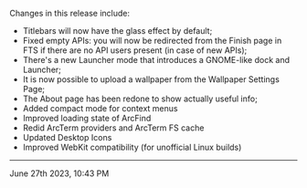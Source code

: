 Changes in this release include:

- Titlebars will now have the glass effect by default;
- Fixed empty APIs: you will now be redirected from the Finish page in FTS if there are no API users present (in case of new APIs);
- There's a new Launcher mode that introduces a GNOME-like dock and Launcher;
- It is now possible to upload a wallpaper from the Wallpaper Settings Page;
- The About page has been redone to show actually useful info;
- Added compact mode for context menus
- Improved loading state of ArcFind
- Redid ArcTerm providers and ArcTerm FS cache
- Updated Desktop Icons
- Improved WebKit compatibility (for unofficial Linux builds)

---

June 27th 2023, 10:43 PM
